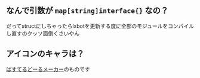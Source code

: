 ## なんで引数が `map[string]interface{}` なの？

だってstructにしちゃったらlxbotを更新する度に全部のモジュールをコンパイルし直すのクッソ面倒くさいやん

## アイコンのキャラは？

[ぱすてるどーるメーカー](https://picrew.me/image_maker/47161)のものです